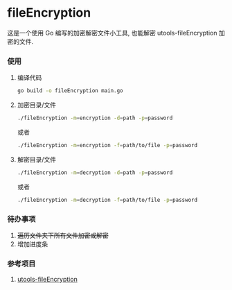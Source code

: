 # fileEncryption

这是一个使用 Go 编写的加密解密文件小工具, 也能解密 utools-fileEncryption 加密的文件.

### 使用
1. 编译代码
    ```bash
    go build -o fileEncryption main.go
    ```
2. 加密目录/文件
    ```bash
    ./fileEncryption -m=encryption -d=path -p=password
    ```
    或者
    ```bash
    ./fileEncryption -m=encryption -f=path/to/file -p=password
    ```
    
3. 解密目录/文件
    ```bash
    ./fileEncryption -m=decryption -d=path -p=password
    ```
    或者
    ```bash
    ./fileEncryption -m=decryption -f=path/to/file -p=password
    ```

### 待办事项
1. ~~遍历文件夹下所有文件加密或解密~~
2. 增加进度条


### 参考项目
1. [utools-fileEncryption](https://github.com/xiaou66/utools-fileEncryption)

